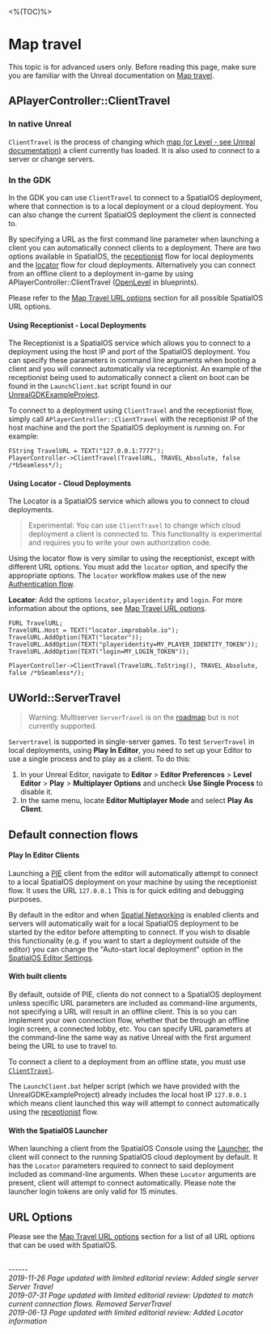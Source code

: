 <%(TOC)%>
# Map travel

This topic is for advanced users only. Before reading this page, make sure you are familiar with the Unreal documentation on [Map travel](https://docs.unrealengine.com/en-us/Gameplay/Networking/Travelling).

## APlayerController::ClientTravel

### In native Unreal
`ClientTravel` is the process of changing which [map (or Level - see Unreal documentation)](http://api.unrealengine.com/INT/Shared/Glossary/index.html#l) a client currently has loaded. It is also used to connect to a server or change servers.

### In the GDK
In the GDK you can use `ClientTravel` to connect to a SpatialOS deployment, where that connection is to a local deployment or a cloud deployment. You can also change the current SpatialOS deployment the client is connected to.

By specifying a URL as the first command line parameter when launching a client you can automatically connect clients to a deployment. There are two options available in SpatialOS, the [receptionist](#using-receptionist-local-deployments) flow for local deployments and the [locator](#using-locator-cloud-deployments) flow for cloud deployments. Alternatively you can connect from an offline client to a deployment in-game by using APlayerController::ClientTravel ([OpenLevel](https://api.unrealengine.com/INT/BlueprintAPI/Game/OpenLevel/index.html) in blueprints).

Please refer to the [Map Travel URL options]({{urlRoot}}/content/command-line-arguments#map-travel-url-options) section for all possible SpatialOS URL options.

#### Using Receptionist - Local Deployments
The Receptionist is a SpatialOS service which allows you to connect to a deployment using the host IP and port of the SpatialOS deployment. You can specify these parameters in command line arguments when booting a client and you will connect automatically via receptionist. An example of the receptionist being used to automatically connect a client on boot can be found in the `LaunchClient.bat` script found in our [UnrealGDKExampleProject](https://github.com/spatialos/UnrealGDKExampleProject).

To connect to a deployment using `ClientTravel` and the receptionist flow, simply call `APlayerController::ClientTravel` with the receptionist IP of the host machine and the port the SpatialOS deployment is running on. For example:

```
FString TravelURL = TEXT("127.0.0.1:7777");
PlayerController->ClientTravel(TravelURL, TRAVEL_Absolute, false /*bSeamless*/);
```

#### Using Locator - Cloud Deployments
The Locator is a SpatialOS service which allows you to connect to cloud deployments. 

> Experimental: You can use `ClientTravel` to change which cloud deployment a client is connected to. This functionality is experimental and requires you to write your own authorization code.

Using the locator flow is very similar to using the receptionist, except with different URL options. You must add the `locator` option, and specify the appropriate options.  The `locator` workflow makes use of the new [Authentication flow](https://docs.improbable.io/reference/latest/shared/auth/integrate-authentication-platform-sdk).

**Locator**: Add the options `locator`, `playeridentity` and `login`. For more information about the options, see [Map Travel URL options]({{urlRoot}}/content/command-line-arguments#map-travel-url-options).
```
FURL TravelURL;
TravelURL.Host = TEXT("locator.improbable.io");
TravelURL.AddOption(TEXT("locator"));
TravelURL.AddOption(TEXT("playeridentity=MY_PLAYER_IDENTITY_TOKEN"));
TravelURL.AddOption(TEXT("login=MY_LOGIN_TOKEN"));

PlayerController->ClientTravel(TravelURL.ToString(), TRAVEL_Absolute, false /*bSeamless*/);
```

## UWorld::ServerTravel

> Warning: Multiserver `ServerTravel` is on the [roadmap](https://github.com/spatialos/UnrealGDK/projects/1#card-22461878) but is not currently supported.

`Servertravel` is supported in single-server games. To test `ServerTravel` in local deployments, using **Play In Editor**, you need to set up your Editor to use a single process and to play as a client. To do this: 

1. In your Unreal Editor, navigate to **Editor** > **Editor Preferences** > **Level Editor** > **Play** > **Multiplayer Options** and uncheck **Use Single Process** to disable it.
2. In the same menu, locate  **Editor Multiplayer Mode** and select **Play As Client**.

## Default connection flows
#### Play In Editor Clients
Launching a [PIE](https://docs.unrealengine.com/en-us/GettingStarted/HowTo/PIE#playineditor) client from the editor will automatically attempt to connect to a local SpatialOS deployment on your machine by using the receptionist flow. It uses the URL `127.0.0.1` This is for quick editing and debugging purposes.

By default in the editor and when [Spatial Networking]({{urlRoot}}/content/unreal-editor-interface/toolbars#switching-between-native-unreal-networking-and-spatialos-networking) is enabled clients and servers will automatically wait for a local SpatialOS deployment to be started by the editor before attempting to connect. If you wish to disable this functionality (e.g. if you want to start a deployment outside of the editor) you can change the "Auto-start local deployment" option in the [SpatialOS Editor Settings]({{urlRoot}}/content/unreal-editor-interface/editor-settings).

#### With built clients
By default, outside of PIE, clients do not connect to a SpatialOS deployment unless specific URL parameters are included as command-line arguments, not specifying a URL will result in an offline client. This is so you can implement your own connection flow, whether that be through an offline login screen, a connected lobby, etc. You can specify URL parameters at the command-line the same way as native Unreal with the first argument being the URL to use to travel to.

To connect a client to a deployment from an offline state, you must use [`ClientTravel`](#aplayercontroller-clienttravel).

The `LaunchClient.bat` helper script (which we have provided with the UnrealGDKExampleProject) already includes the local host IP `127.0.0.1` which means client launched this way will attempt to connect automatically using the [receptionist](#using-receptionist-local-deployments) flow.

#### With the SpatialOS Launcher
When launching a client from the SpatialOS Console using the [Launcher](https://docs.improbable.io/reference/latest/shared/operate/launcher#the-launcher), the client will connect to the running SpatialOS cloud deployment by default. It has the `Locator` parameters required to connect to said deployment included as command-line arguments. When these `Locator` arguments are present, client will attempt to connect automatically. Please note the launcher login tokens are only valid for 15 minutes.

## URL Options
Please see the [Map Travel URL options]({{urlRoot}}/content/command-line-arguments#map-travel-url-options) section for a list of all URL options that can be used with SpatialOS.

<br/>------<br/>
_2019-11-26 Page updated with limited editorial review: Added single server Server Travel_ </br>
_2019-07-31 Page updated with limited editorial review: Updated to match current connection flows. Removed ServerTravel_  </br>
_2019-06-13 Page updated with limited editorial review: Added Locator information_
